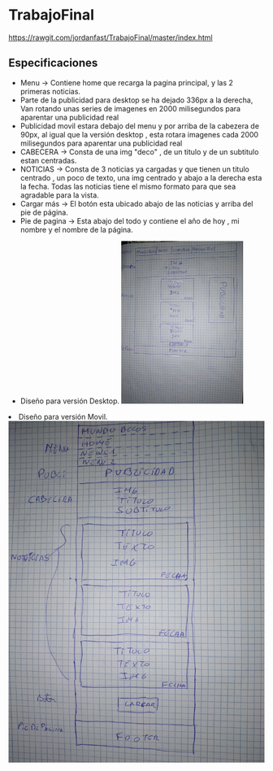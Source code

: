 # TrabajoFinal

https://rawgit.com/jordanfast/TrabajoFinal/master/index.html
<h2>Especificaciones</h2>
<ul>
  <li>Menu -> Contiene home que recarga la pagina principal, y las 2 primeras noticias.</li>
  <li>Parte de la publicidad para desktop se ha dejado 336px a la derecha, Van rotando unas series de imagenes en 2000 milisegundos para aparentar una publicidad real</li> 
  <li>Publicidad movil estara debajo del menu y por arriba de la cabezera de 90px, al igual que la versión desktop , esta rotara imagenes  cada 2000 milisegundos para aparentar una publicidad real</li> 
  <li>CABECERA -> Consta de una img "deco" , de un titulo y de un subtitulo estan centradas.</li> 
  <li>NOTICIAS -> Consta de 3 noticias ya cargadas y que tienen un titulo centrado , un poco de texto, una img centrado y abajo a la derecha esta la fecha. Todas las noticias tiene el mismo formato para que sea agradable para la vista.</li> 
  <li>Cargar más -> El botón esta ubicado abajo de las noticias y arriba del pie de página.  </li> 
  <li>Pie de pagina -> Esta abajo del todo y contiene el año de hoy , mi nombre y el nombre de la página.</li> 
</ul>
<ul>
<li>Diseño para versión Desktop.
<a target="_blank" href="https://raw.githubusercontent.com/jordanfast/TrabajoFinal/master/img/desktop.jpg"><img src="https://raw.githubusercontent.com/jordanfast/TrabajoFinal/master/img/desktop.jpg" alt="Planificació" style="max-width:50%;"></a></li>
</ul>
<li>Diseño para versión Movil.
<a target="_blank" href="https://raw.githubusercontent.com/jordanfast/TrabajoFinal/master/img/movil.jpg"><img src="https://raw.githubusercontent.com/jordanfast/TrabajoFinal/master/img/movil.jpg" alt="Planificació" width:50%;"></a></li>
</ul>


